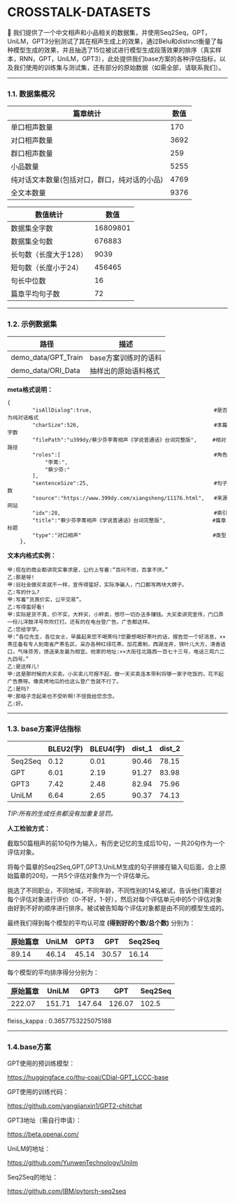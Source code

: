 

# CROSSTALK-DATASETS

🤗 我们提供了一个中文相声和小品相关的数据集，并使用Seq2Seq，GPT，UniLM，GPT3分别测试了其在相声生成上的效果，通过Belu和distinct衡量了每种模型生成的效果，并且抽选了15位被试进行模型生成段落效果的排序（真实样本，RNN，GPT，UniLM，GPT3），此处提供我们base方案的各种评估指标，以及我们使用的训练集与测试集，还有部分的原始数据（如需全部，请联系我们）。



------



### 1.1. 数据集概况

| 篇章统计                                     | 数值 |
| -------------------------------------------- | ---- |
| 单口相声数量                                 | 170  |
| 对口相声数量                                 | 3692 |
| 群口相声数量                                 | 259  |
| 小品数量                                     | 5255 |
| 纯对话文本数量(包括对口，群口，纯对话的小品) | 4769 |
| 全文本数量                                   | 9376 |



| 数值统计              | 数值     |
| --------------------- | -------- |
| 数据集全字数          | 16809801 |
| 数据集全句数          | 676883   |
| 长句数（长度大于128） | 9039     |
| 短句数（长度小于24）  | 456465   |
| 句长中位数            | 16       |
| 篇章平均句子数        | 72       |





------



### 1.2. 示例数据集

| 路径                | 描述                 |
| ------------------- | -------------------- |
| demo_data/GPT_Train | base方案训练时的语料 |
| demo_data/ORI_Data  | 抽样出的原始语料格式 |

**meta格式说明：**

```
{
		"isAllDialog":true,                                       #是否为纯对话格式
		"charSize":526,                                           #本篇字数
		"filePath":"u399dy/蔡少芬李菁相声《学说普通话》台词完整版",     #相对路径
		"roles":[                                                 #角色
			"李菁:",
			"蔡少芬:"
		],
		"sentenceSize":25,                                        #句子数
		"source":"https://www.399dy.com/xiangsheng/11176.html",   #来源网站
		"idx":28,                                                 #索引
		"title":"蔡少芬李菁相声《学说普通话》台词完整版",               #篇章标题
		"type":"对口相声"                                          #类型
	},
```

**文本内格式实例：**

```
甲:现在的商业都讲究实事求是，公约上写着:“百问不烦，百拿不厌。”
乙:那是呀!
甲:旧社会做买卖就不一样，宣传得蛮好，实际净骗人，门口都写两块大牌子。
乙:写的什么?
甲:写着“货真价实，公平交易”。
乙:写得蛮好看!
甲:实际是货不真，价不实，大秤买，小秤卖，想尽一切办法多赚钱。大买卖讲究宣传，门口弄一份儿洋鼓洋号吹吹打打。还有的在电台登广告。广告都这样。
乙:您给学学。
甲:“各位先生，各位女士，早晨起来您不喝茶吗?您要想喝好茶叶的话，报告您一个好消息，××茶庄备有专人到南省产茶名区，采办各种红绿花茶，加花熏制，西湖龙井，铁叶儿大方，清香适口，气味芬芳，馈送亲友最为相宜。他家的地址:××大街往北路西一百七十三号，电话三局六二九四号。”
乙:是这样儿!
甲:这是那时候的大买卖。小买卖儿可报不起，做一天买卖连本带利将够一家子吃饭的，花不起广告费呀。像卖烤地瓜的也这么登广告就不行了。
乙:是吗?
甲:那稿子念起来也不受听啊!不信我给您念念。
乙:好。
```



------



### 1.3. base方案评估指标

|       | BLEU2(字) | BLEU4(字) | dist_1 | dist_2 |
| ----- | --------- | --------- | ------ | ------ |
| Seq2Seq   | 0.12 | 0.01 | 90.46 | 78.15 |
| GPT   | 6.01      | 2.19      |    91.27    | 83.98 |
| GPT3  | 7.42 | 2.48 | 82.94 | 75.96 |
| UniLM | 6.64 | 2.65 | 90.37 | 74.13 |

*TIP:所有的生成任务都没有加重复惩罚。*



**人工检验方式：**

截取50篇相声的前10句作为输入，有历史记忆的生成后10句，一共20句作为一个评估对象。

将每个篇章的Seq2Seq,GPT,GPT3,UniLM生成的句子拼接在输入句后面，合上原始篇章的20句，一共5个评估对象作为一个评估单元。

挑选了不同职业，不同地域，不同年龄，不同性别的14名被试，告诉他们需要对每个评估对象进行评价（0-不好，1-好），然后对每个评估单元中的5个评估对象由好到不好的顺序进行排序。被试被告知每个评估对象都是由不同的模型生成的。

最终我们得到每个模型的平均认可度 **(得到好的个数/总个数)** 分别为：

| 原始篇章 | UniLM | GPT3  | GPT   | Seq2Seq   |
| -------- | ----- | ----- | ----- | ----- |
| 89.14    | 46.14 | 45.14 | 30.57 | 16.14 |

每个模型的平均排序得分分别为：

| 原始篇章 | UniLM  | GPT3   | GPT    | Seq2Seq   |
| -------- | ------ | ------ | ------ | ----- |
| 222.07   | 151.71 | 147.64 | 126.07 | 102.5 |


fleiss_kappa : 0.3657753225075188

------



### 1.4.base方案



GPT使用的预训练模型：

https://huggingface.co/thu-coai/CDial-GPT_LCCC-base

GPT使用的训练代码：

https://github.com/yangjianxin1/GPT2-chitchat

GPT3地址（需自行申请）：

https://beta.openai.com/

UniLM的地址：

https://github.com/YunwenTechnology/Unilm

Seq2Seq的地址：

https://github.com/IBM/pytorch-seq2seq

